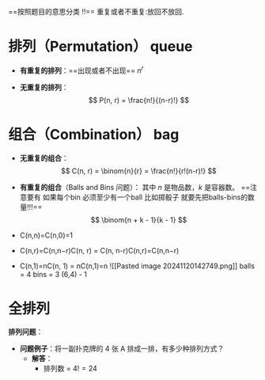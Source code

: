 
==按照题目的意思分类 !!== 
重复或者不重复:放回不放回.
# **排列（Permutation）**  queue
- **有重复的排列**：==出现或者不出现==
$n^r$

- **无重复的排列**：  
$$
P(n, r) = \frac{n!}{(n-r)!}
$$

# **组合（Combination）** bag 
- **无重复的组合**：  
$$
C(n, r) = \binom{n}{r} = \frac{n!}{r!(n-r)!}
$$

- **有重复的组合**（Balls and Bins 问题）：  其中 $n$ 是物品数，$k$ 是容器数。
==注意要有 如果每个bin 必须至少有一个ball 比如掷骰子 就要先把balls-bins的数量!!!==
$$
\binom{n + k - 1}{k - 1}
$$
- C(n,n)=C(n,0)=1
- C(n,r)=C(n,n−r)C(n, r) = C(n, n-r)C(n,r)=C(n,n−r)
- C(n,1)=nC(n, 1) = nC(n,1)=n
![[Pasted image 20241120142749.png]]
balls = 4 bins = 3 (6,4) - 1
# 全排列
**排列问题**：
   - **问题例子**：将一副扑克牌的 4 张 A 排成一排，有多少种排列方式？
     - **解答**：
       - 排列数 = $4! = 24$

